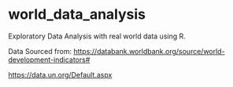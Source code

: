 # world_data_analysis


Exploratory Data Analysis with real world data using R.


Data Sourced from:
https://databank.worldbank.org/source/world-development-indicators#

https://data.un.org/Default.aspx